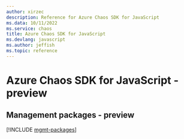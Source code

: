 ```yaml
---
author: xirzec
description: Reference for Azure Chaos SDK for JavaScript
ms.data: 10/11/2022
ms.service: chaos
title: Azure Chaos SDK for JavaScript
ms.devlang: javascript
ms.author: jeffish
ms.topic: reference
---
```

# Azure Chaos SDK for JavaScript - preview

## Management packages - preview
[!INCLUDE [mgmt-packages](chaos-mgmt-index.md)]